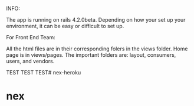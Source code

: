 INFO:

The app is running on rails 4.2.0beta. Depending on how your set up your environment, it can be easy or difficult to set up.

For Front End Team:

All the html files are in their corresponding folers in the views folder. Home page is in views/pages. The important folders are: layout, consumers, users, and vendors.


TEST 
TEST
TEST# nex-heroku
# nex
